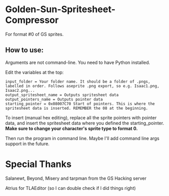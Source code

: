# Golden-Sun-Spritesheet-Compressor
For format #0 of GS sprites.

## How to use:
Arguments are not command-line. You need to have Python installed.

Edit the variables at the top:
```
input_folder = Your folder name. It should be a folder of .pngs, labelled in order. Follows aseprite .png export, so e.g. Isaac1.png, Isaac2.png...
output_spritesheet_name = Outputs spritesheet data
output_pointers_name = Outputs pointer data
starting_pointer = 0x08007C70 Start of pointers. This is where the spritesheet data is inserted. REMEMBER the 08 at the beginning.
```

To insert (manual hex editing), replace all the sprite pointers with pointer data, and insert the spritesheet data where you defined the starting_pointer. 
**Make sure to change your character's sprite type to format 0.**

Then run the program in command line. Maybe I'll add command line args support in the future.

# Special Thanks
Salanewt, Beyond, Misery and tarpman from the GS Hacking server 

Atrius for TLAEditor (so I can double check if I did things right)
